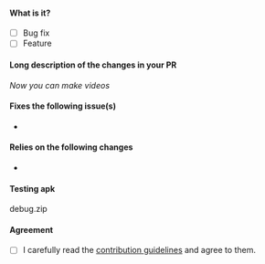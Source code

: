 <!-- Hey there. Thank you so much for improving our app. Please take a moment to fill out the following suggestion on how to structure this PR description. Having roughly the same layout drastically helps everybody :)-->

#### What is it?
- [ ] Bug fix
- [ ] Feature

#### Long description of the changes in your PR
*Now you can make videos*

#### Fixes the following issue(s)
<!--Also add reddit or other links where you change is related-->
- 

#### Relies on the following changes
<!-- Delete this if it doesn't apply to you -->
- 

#### Testing apk
<!--Ensure to have your changes on a new branch which has a meaningful name. This name will be used as suffix of the app id to allow installing and testing multiple versions of NewPipe. Do NOT name your branches like "patch-0" and "feature-1".-->
debug.zip

#### Agreement
- [ ] I carefully read the [contribution guidelines](https://github.com/TeamNewPipe/NewPipe/blob/HEAD/.github/CONTRIBUTING.md) and agree to them.
